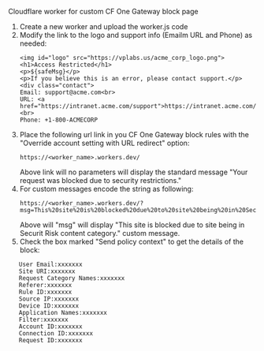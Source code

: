 Cloudflare worker for custom CF One Gateway block page

1. Create a new worker and upload the worker.js code
2. Modify the link to the logo and support info (Emailm URL and Phone) as needed:
   ```
   <img id="logo" src="https://vplabs.us/acme_corp_logo.png">
   <h1>Access Restricted</h1>
   <p>${safeMsg}</p>
   <p>If you believe this is an error, please contact support.</p>
   <div class="contact">
   Email: support@acme.com<br>
   URL: <a href="https://intranet.acme.com/support">https://intranet.acme.com/support</a><br>
   Phone: +1-800-ACMECORP
   ```
3. Place the following url link in you CF One Gateway block rules with the "Override account setting with URL redirect" option:
   ```
   https://<worker_name>.workers.dev/
   ```
   Above link will no parameters will display the standard message "Your request was blocked due to security restrictions."
5. For custom messages encode the string as following:
   ```
   https://<worker_name>.workers.dev/?msg=This%20site%20is%20blocked%20due%20to%20site%20being%20in%20Security%20Risk%20content%20category.
   ```
   Above will "msg" will display "This site is blocked due to site being in Securit Risk content category." custom message.
7. Check the box marked "Send policy context" to get the details of the block:

```
   User Email:xxxxxxx
   Site URI:xxxxxxx
   Request Category Names:xxxxxxx
   Referer:xxxxxxx
   Rule ID:xxxxxxx
   Source IP:xxxxxxx
   Device ID:xxxxxxx
   Application Names:xxxxxxx
   Filter:xxxxxxx
   Account ID:xxxxxxx
   Connection ID:xxxxxxx
   Request ID:xxxxxxx
```


